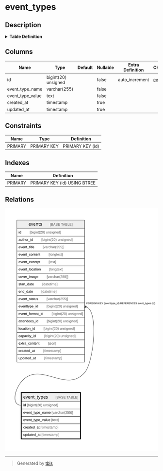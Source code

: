 # event_types

## Description

<details>
<summary><strong>Table Definition</strong></summary>

```sql
CREATE TABLE `event_types` (
  `id` bigint(20) unsigned NOT NULL AUTO_INCREMENT,
  `event_type_name` varchar(255) COLLATE utf8mb4_unicode_ci NOT NULL,
  `event_type_value` text COLLATE utf8mb4_unicode_ci NOT NULL,
  `created_at` timestamp NULL DEFAULT NULL,
  `updated_at` timestamp NULL DEFAULT NULL,
  PRIMARY KEY (`id`)
) ENGINE=InnoDB AUTO_INCREMENT=[Redacted by tbls] DEFAULT CHARSET=utf8mb4 COLLATE=utf8mb4_unicode_ci
```

</details>

## Columns

| Name | Type | Default | Nullable | Extra Definition | Children | Parents | Comment |
| ---- | ---- | ------- | -------- | ---------------- | -------- | ------- | ------- |
| id | bigint(20) unsigned |  | false | auto_increment | [events](events.md) |  |  |
| event_type_name | varchar(255) |  | false |  |  |  |  |
| event_type_value | text |  | false |  |  |  |  |
| created_at | timestamp |  | true |  |  |  |  |
| updated_at | timestamp |  | true |  |  |  |  |

## Constraints

| Name | Type | Definition |
| ---- | ---- | ---------- |
| PRIMARY | PRIMARY KEY | PRIMARY KEY (id) |

## Indexes

| Name | Definition |
| ---- | ---------- |
| PRIMARY | PRIMARY KEY (id) USING BTREE |

## Relations

![er](event_types.svg)

---

> Generated by [tbls](https://github.com/k1LoW/tbls)
